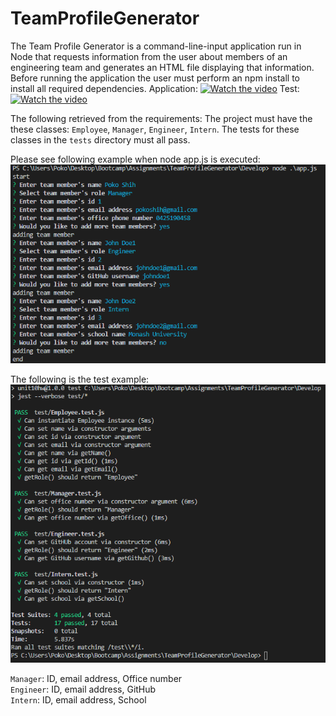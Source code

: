 # TeamProfileGenerator

The Team Profile Generator is a command-line-input application run in Node that requests information from the user about members of an engineering team and generates an HTML file displaying that information. Before running the application the user must perform an npm install to install all required dependencies.
Application:
[![Watch the video](https://imgur.com/a/6cjRo8C)](https://youtu.be/r35JRrSmQm0)
Test:
[![Watch the video](https://imgur.com/uo5Z6Hf)](https://youtu.be/_xCCypjslsY)


The following retrieved from the requirements:
The project must have the these classes: `Employee`, `Manager`, `Engineer`,
`Intern`. The tests for these classes in the `tests` directory must all pass.

Please see following example when node app.js is executed:
<img src="/Assets/node-app.PNG">

The following is the test example:
<img src="/Assets/test.PNG">


`Manager`:
ID, email address, Office number<br>
`Engineer`:
ID, email address, GitHub<br>
`Intern`:
ID, email address, School<br>


